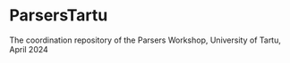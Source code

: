 # ParsersTartu
The coordination repository of the Parsers Workshop, University of Tartu, April 2024
